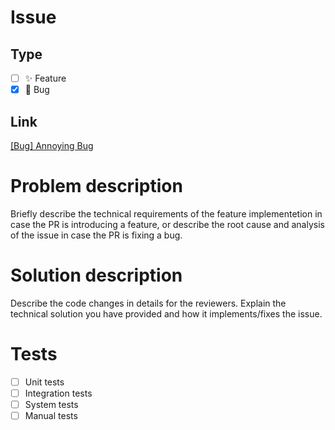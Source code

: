 # Issue

## Type
- [ ] :sparkles: Feature 
- [x] :bug: Bug

## Link 
[\[Bug\] Annoying Bug](https://link-to-the-issue.com)

# Problem description
Briefly describe the technical requirements of the feature implementetion in case the PR is introducing a feature, or describe the root cause and analysis of the issue in case the PR is fixing a bug.

# Solution description
Describe the code changes in details for the reviewers. Explain the technical solution you have provided and how it implements/fixes the issue.

# Tests
- [ ] Unit tests
- [ ] Integration tests
- [ ] System tests
- [ ] Manual tests
